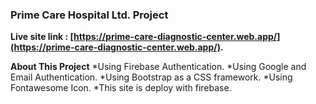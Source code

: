 ### Prime Care Hospital Ltd. Project

**Live site link : [https://prime-care-diagnostic-center.web.app/](https://prime-care-diagnostic-center.web.app/).**

**About This Project**
*Using Firebase Authentication.
*Using Google and Email Authentication.
*Using Bootstrap as a CSS framework.
*Using Fontawesome Icon.
*This site is deploy with firebase.
